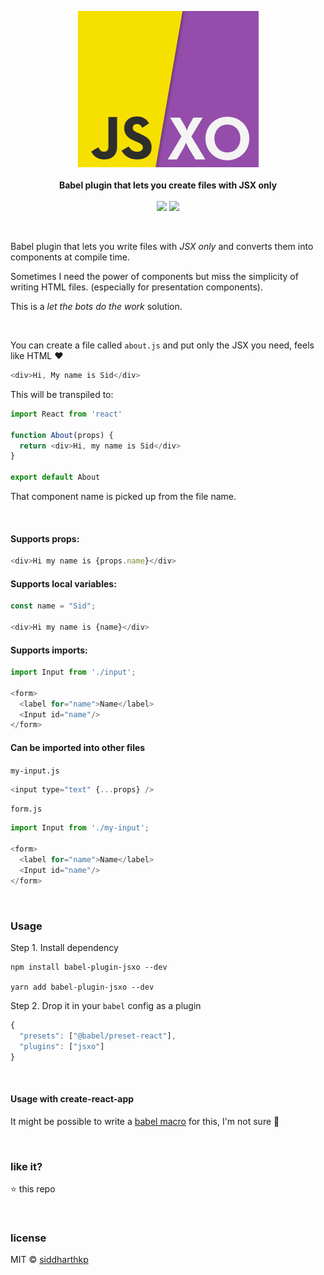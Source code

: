 <p align="center">
  <img src="/logo.png" />
  <br/><br/>
  <b>Babel plugin that lets you create files with JSX only</b>
  <br/><br/>
  <a href="https://travis-ci.org/siddharthkp/jsxo"><img src="https://travis-ci.org/siddharthkp/jsxo.svg?branch=master&maxAge=3600"/></a> <img src="https://sid.studio/dx-badge.svg"/>
</p>

&nbsp;

Babel plugin that lets you write files with _JSX only_ and converts them into components at compile time.

Sometimes I need the power of components but miss the simplicity of writing HTML files. (especially for presentation components).

This is a _let the bots do the work_ solution.

&nbsp;

You can create a file called `about.js` and put only the JSX you need, feels like HTML ❤️

```js
<div>Hi, My name is Sid</div>
```

This will be transpiled to:

```js
import React from 'react'

function About(props) {
  return <div>Hi, my name is Sid</div>
}

export default About
```

That component name is picked up from the file name.

&nbsp;

#### Supports props:

  ```js
  <div>Hi my name is {props.name}</div>
  ```

#### Supports local variables:

  ```js
  const name = "Sid";

  <div>Hi my name is {name}</div>
  ```


#### Supports imports:

  ```js
  import Input from './input';

  <form>
    <label for="name">Name</label>
    <Input id="name"/>
  </form>
  ```

#### Can be imported into other files

  `my-input.js`
  ```js
  <input type="text" {...props} />
  ```

  `form.js`
  ```js
  import Input from './my-input';

  <form>
    <label for="name">Name</label>
    <Input id="name"/>
  </form>
  ```

&nbsp;

### Usage

Step 1. Install dependency

```
npm install babel-plugin-jsxo --dev

yarn add babel-plugin-jsxo --dev
```

Step 2. Drop it in your `babel` config as a plugin

```js
{
  "presets": ["@babel/preset-react"],
  "plugins": ["jsxo"]
}
```

&nbsp;

#### Usage with create-react-app

It might be possible to write a [babel macro](https://github.com/kentcdodds/babel-plugin-macros) for this, I'm not sure 🤷

&nbsp;

### like it?

:star: this repo

&nbsp;

### license

MIT © [siddharthkp](https://github.com/siddharthkp)
